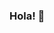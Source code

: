 ### Hola! 👋

<!--
**gabahdesign/gabahdesign** is a ✨ _special_ ✨ repository because its `README.md` (this file) appears on your GitHub profile.

Aquí teniu algunes idees per començar:

- 🔭 Actualment estic buscant feina de Dissenyador Gràfic, Impressor, o Post Impressor
- 🌱 Actualment estic formant-me amb cursos de "domestika" per disseny, animació i edició de vídeo, i de "udemy" per programació per ampliar els meus coneixements.
- 👯 Estic buscant col·laborar en qualsevol projecte remunerat que tingui a veure amb el que he estudiat.
- 🤔 Ara mateix la meva prioritat màxima es ampliar coneixements en JavaScript i jQuery, i pràcticar el que sé d'HTML i CSS.
- 💬 Pregunta'm qualsevol dubte! Mail: marcgabah@gmail.com / Tel. +34 684 059 900
- ⚡ Coses que m'agradaria estudiar en un futur: m'agradaria fer el grau universitari en Disseny a la universitat EINA, també m'agradaria estudiar a la "Escuela de Grabado y Diseño Gráfico" a Madrid i fer el màster de Gravat, per finalitzar i sense res a veure al que he fet anteriorment, m'agradaria estudiar disseny de producte i centrar-me en el disseny de transport, a l'actualitat hi ha molt pocs llocs on existeixi aquesta especialitat per tant ho deixo més per algo que m'agradaria fer en un futur.
-->
